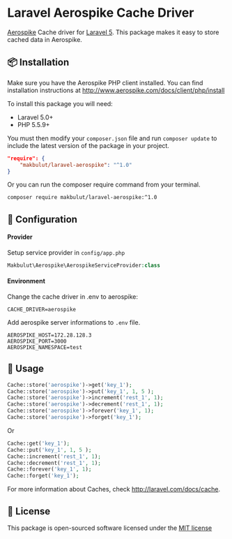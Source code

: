 # Laravel Aerospike Cache Driver

[Aerospike](http://www.aerospike.com/) Cache driver for [Laravel 5](http://laravel.com/). This package makes it easy to store cached data in Aerospike.



## 📦 Installation

Make sure you have the Aerospike PHP client installed. You can find installation instructions at http://www.aerospike.com/docs/client/php/install


To install this package you will need:

* Laravel 5.0+
* PHP 5.5.9+

You must then modify your `composer.json` file and run `composer update` to include the latest version of the package in your project.

```json
"require": {
    "makbulut/laravel-aerospike": "^1.0"
}
```

Or you can run the composer require command from your terminal.

```bash
composer require makbulut/laravel-aerospike:^1.0
```

## 🔧 Configuration

#### Provider

Setup service provider in `config/app.php`

```php
Makbulut\Aerospike\AerospikeServiceProvider:class
```

#### Environment

Change the cache driver in .env to aerospike:

```
CACHE_DRIVER=aerospike
```

Add aerospike server informations to `.env` file.

```
AEROSPIKE_HOST=172.28.128.3
AEROSPIKE_PORT=3000
AEROSPIKE_NAMESPACE=test
```

## 📌 Usage

```php
Cache::store('aerospike')->get('key_1');
Cache::store('aerospike')->put('key_1', 1, 5 );
Cache::store('aerospike')->increment('rest_1', 1);
Cache::store('aerospike')->decrement('rest_1', 1);
Cache::store('aerospike')->forever('key_1', 1);
Cache::store('aerospike')->forget('key_1');
```

Or

```php
Cache::get('key_1');
Cache::put('key_1', 1, 5 );
Cache::increment('rest_1', 1);
Cache::decrement('rest_1', 1);
Cache::forever('key_1', 1);
Cache::forget('key_1');
```

For more information about Caches, check http://laravel.com/docs/cache.

## 📄 License

This package is open-sourced software licensed under the [MIT license](http://opensource.org/licenses/MIT)

